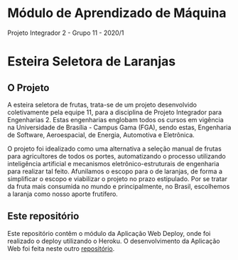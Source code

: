 # Módulo de Aprendizado de Máquina
Projeto Integrador 2 - Grupo 11 - 2020/1

# Esteira Seletora de Laranjas

## O Projeto

A esteira seletora de frutas, trata-se de um projeto desenvolvido coletivamente pela equipe 11, para a disciplina de Projeto Integrador para Engenharias 2. Estas engenharias englobam todos os cursos em vigência na Universidade de Brasília - Campus Gama (FGA), sendo estas, Engenharia de Software, Aeroespacial, de Energia, Automotiva e Eletrônica. 

O projeto foi idealizado como uma alternativa a seleção manual de frutas para agricultores de todos os portes, automatizando o processo utilizando inteligência artificial e mecanismos eletrônico-estruturais de engenharia para realizar tal feito. Afunilamos o escopo para o de laranjas, de forma a simplificar o escopo e viabilizar o projeto no prazo estipulado. Por se tratar da fruta mais consumida no mundo e principalmente, no Brasil, escolhemos a laranja como nosso aporte frutífero.

## Este repositório

Este repositório contêm o módulo da Aplicação Web Deploy, onde foi realizado o deploy utilizando o Heroku. O desenvolvimento da Aplicação Web foi feita neste outro [repositório](https://github.com/Projeto-Integrador-2-Grupo-11/AplicativoWeb).

 
